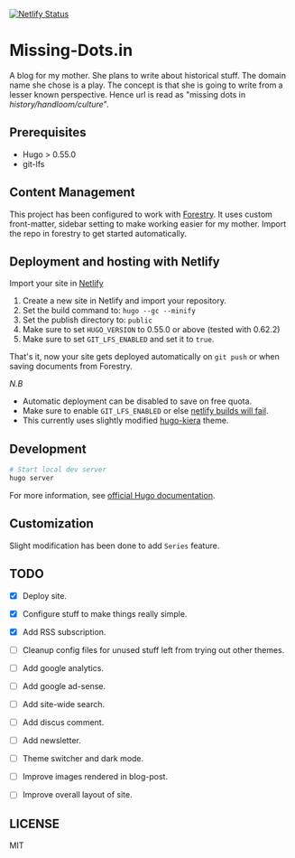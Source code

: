 [![Netlify Status](https://api.netlify.com/api/v1/badges/30432a28-f73f-431d-94b8-3c19ee4b7761/deploy-status)](https://app.netlify.com/sites/practical-feynman-973618/deploys)
# Missing-Dots.in
A blog for my mother. She plans to write about historical stuff. The domain name she chose is a play. The concept is that she is going to write from a lesser known perspective. Hence url is read as "missing dots in _history/handloom/culture_".

## Prerequisites

- Hugo > 0.55.0
- git-lfs

## Content Management

This project has been configured to work with [Forestry](https://forestry.io). It uses custom front-matter, sidebar setting to make working easier for my mother. Import the repo in forestry to get started automatically.

## Deployment and hosting with Netlify

Import your site in [Netlify](https://netlify.com)

1. Create a new site in Netlify and import your repository.
2. Set the build command to: `hugo --gc --minify`
3. Set the publish directory to: `public`
4. Make sure to set `HUGO_VERSION` to 0.55.0 or above (tested with 0.62.2)
5. Make sure to set `GIT_LFS_ENABLED` and set it to `true`.

That's it, now your site gets deployed automatically on `git push` or when saving documents from Forestry.

*N.B*
- Automatic deployment can be disabled to save on free quota.
- Make sure to enable `GIT_LFS_ENABLED` or else [netlify builds will fail](https://community.netlify.com/t/builds-fail-after-new-commit-to-git-lfs/1362).
- This currently uses slightly modified [hugo-kiera](https://themes.gohugo.io/theme/hugo-kiera/) theme.

## Development
```bash
# Start local dev server
hugo server
```
For more information, see [official Hugo documentation](https://gohugo.io/getting-started/).

## Customization
Slight modification has been done to add `Series` feature.

## TODO
- [x] Deploy site.  
- [x] Configure stuff to make things really simple.  
- [x] Add RSS subscription.  
- [ ] Cleanup config files for unused stuff left from trying out other themes.  
- [ ] Add google analytics.  
- [ ] Add google ad-sense.  
- [ ] Add site-wide search.  
- [ ] Add discus comment.  
- [ ] Add newsletter.  
- [ ] Theme switcher and dark mode.  
- [ ] Improve images rendered in blog-post.  
- [ ] Improve overall layout of site.  


## LICENSE
MIT
